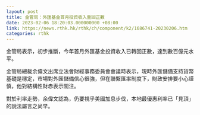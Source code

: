 ```yaml
---
layout: post
title: 金管局：外匯基金首月投資收入重回正數
date: 2023-02-06 18:20:03.000000000 +08:00
link: https://news.rthk.hk/rthk/ch/component/k2/1686741-20230206.htm
categories: rthk
---
```


金管局表示，初步推斷，今年首月外匯基金投資收入已轉回正數，達到數百億元水平。

金管局總裁余偉文出席立法會財經事務委員會會議時表示，現時外匯儲備支持貨幣基礎是穩定，市場對外匯儲備信心很強，但在聯繫匯率制度下，財政安排要小心謹慎，他對結構性財赤表示關注。

對於利率走勢，余偉文認為，仍要視乎美國加息步伐，本地最優惠利率已「見頂」的說法屬言之尚早。
